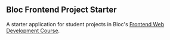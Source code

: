 ## Bloc Frontend Project Starter

A starter application for student projects in Bloc's [Frontend Web Development Course](https://www.bloc.io/frontend-development-bootcamp).
